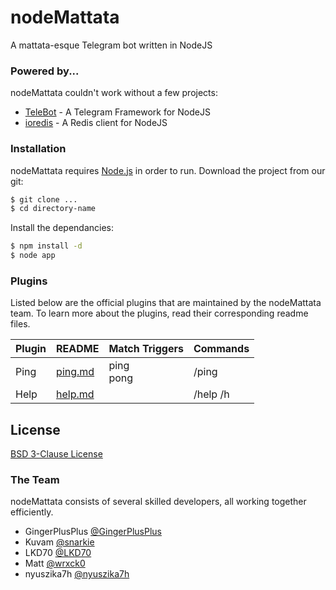 # nodeMattata
A mattata-esque Telegram bot written in NodeJS

### Powered by...
nodeMattata couldn't work without a few projects:
* [TeleBot](https://github.com/mullwar/telebot) - A Telegram Framework for NodeJS
* [ioredis](https://github.com/luin/ioredis) - A Redis client for NodeJS

### Installation

nodeMattata requires [Node.js](https://nodejs.org/) in order to run.
Download the project from our git:
```sh
$ git clone ...
$ cd directory-name
```
Install the dependancies:
```sh
$ npm install -d
$ node app
```

### Plugins
Listed below are the official plugins that are maintained by the nodeMattata team.
To learn more about the plugins, read their corresponding readme files.

| Plugin | README | Match Triggers | Commands |
| ------ | ------ | ------ | ------ |
| Ping | [ping.md](docs/ping.md) | ping<br />pong | /ping |
| Help | [help.md](docs/help.md) | | /help /h |

License
----

[BSD 3-Clause License](LICENSE)

### The Team

nodeMattata consists of several skilled developers, all working together efficiently.

- GingerPlusPlus [@GingerPlusPlus](https://t.me/GingerPlusPlus)
- Kuvam [@snarkie](https://t.me/snarkie)
- LKD70 [@LKD70](https://t.me/LKD70)
- Matt [@wrxck0](https://t.me/wrxck0)
- nyuszika7h [@nyuszika7h](https://t.me/nyuszika7h)

